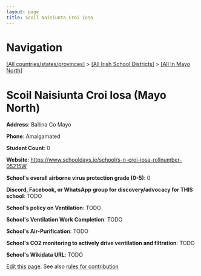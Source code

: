```yaml
---
layout: page
title: Scoil Naisiunta Croi Iosa
---
```

# Navigation

[[All countries/states/provinces]](../../..) > [[All Irish School Districts]](../..) > [[All In Mayo North]](..)

# Scoil Naisiunta Croi Iosa (Mayo North)

**Address**: Ballina Co Mayo

**Phone**: Amalgamated

**Student Count**: 0

**Website**: <https://www.schooldays.ie/school/s-n-croi-iosa-rollnumber-05215W>

**School's overall airborne virus protection grade (0-5)**: 0

**Discord, Facebook, or WhatsApp group for discovery/advocacy for THIS school**: TODO

**School's policy on Ventilation**: TODO

**School's Ventilation Work Completion**: TODO

**School's Air-Purification**: TODO

**School's CO2 monitoring to actively drive ventilation and filtration**: TODO

**School's Wikidata URL**: TODO


[Edit this page](https://github.com/ventilate-schools/Ireland/edit/main/./Mayo_North/Scoil_Naisiunta_Croi_Iosa.md). See also [rules for contribution](../../../contribution-rules/)